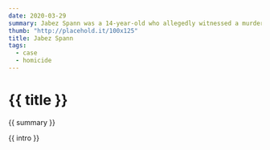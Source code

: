 ```yaml
---
date: 2020-03-29
summary: Jabez Spann was a 14-year-old who allegedly witnessed a murder. Then, he was murdered and people know who did it.
thumb: "http://placehold.it/100x125"
title: Jabez Spann
tags:
  - case
  - homicide
---
```


<h1>{{ title }}</h1>

<p>{{ summary }}</p>

<p>{{ intro }}</p>
